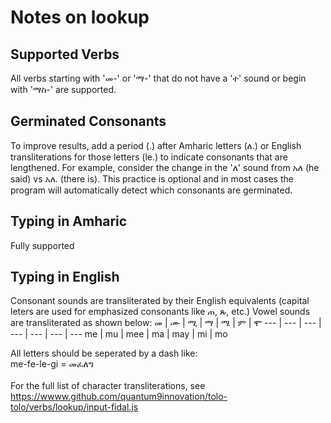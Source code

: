 # Notes on lookup
## Supported Verbs
All verbs starting with 'መ-' or 'ማ-' that do not have a 'ተ' sound or begin with 'ማስ-' are supported.
## Germinated Consonants
To improve results, add a period (.) after Amharic letters (ለ.) or English transliterations for those letters (le.) to indicate consonants that are lengthened. For example, consider the change in the 'ለ' sound from አለ (he said) vs አለ. (there is). This practice is optional and in most cases the program will automatically detect which consonants are germinated.
## Typing in Amharic
Fully supported
## Typing in English
Consonant sounds are transliterated by their English equivalents (capital leters are used for emphasized consonants like ጠ, ጱ, etc.)
Vowel sounds are transliterated as shown below:
መ | ሙ | ሚ | ማ | ሜ | ም | ሞ
--- | --- | --- | --- | --- | --- | ---
me | mu | mee | ma | may | mi | mo

All letters should be seperated by a dash like: \
me-fe-le-gi = መፈለግ
<br><br>
For the full list of character transliterations, see https://wwww.github.com/quantum9innovation/tolo-tolo/verbs/lookup/input-fidal.js